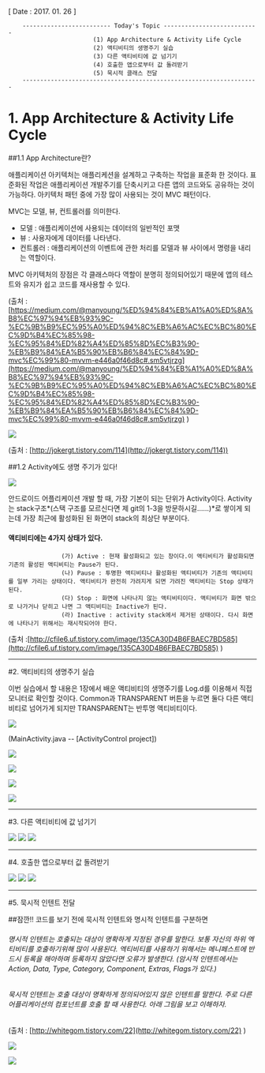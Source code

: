 [ Date : 2017. 01. 26 ]

		------------------------- Today's Topic ---------------------------
							(1) App Architecture & Activity Life Cycle
							(2) 액티비티의 생명주기 실습
							(3) 다른 액티비티에 값 넘기기
							(4) 호출한 앱으로부터 값 돌려받기
							(5) 묵시적 클래스 전달
		-------------------------------------------------------------------

# 1. App Architecture & Activity Life Cycle

##1.1 App Architecture란?

애플리케이션 아키텍처는 애플리케션을 설계하고 구축하는 작업을 표준화 한 것이다. 표준화된 작업은 애플리케이션 개발주기를 단축시키고 다른 앱의 코드와도 공유하는 것이 가능하다. 아키텍처 패턴 중에 가장 많이 사용되는 것이 MVC 패턴이다. 

MVC는 모델, 뷰, 컨트롤러를 의미한다.

- 모델 : 애플리케이션에 사용되는 데이터의 일반적인 포맷
- 뷰 : 사용자에게 데이터를 나타낸다.
- 컨트롤러 : 애플리케이션의 이벤트에 관한 처리를 모델과 뷰 사이에서 명령을 내리는 역할이다.

MVC 아키텍처의 장점은 각 클래스마다 역할이 분명히 정의되어있기 때문에 앱의 테스트와 유지가 쉽고 코드를 재사용할 수 있다.

(출처 : [https://medium.com/@manyoung/%ED%94%84%EB%A1%A0%ED%8A%B8%EC%97%94%EB%93%9C-%EC%9B%B9%EC%95%A0%ED%94%8C%EB%A6%AC%EC%BC%80%EC%9D%B4%EC%85%98-%EC%95%84%ED%82%A4%ED%85%8D%EC%B3%90-%EB%B9%84%EA%B5%90%EB%B6%84%EC%84%9D-mvc%EC%99%80-mvvm-e446a0f46d8c#.sm5vtjrzg](https://medium.com/@manyoung/%ED%94%84%EB%A1%A0%ED%8A%B8%EC%97%94%EB%93%9C-%EC%9B%B9%EC%95%A0%ED%94%8C%EB%A6%AC%EC%BC%80%EC%9D%B4%EC%85%98-%EC%95%84%ED%82%A4%ED%85%8D%EC%B3%90-%EB%B9%84%EA%B5%90%EB%B6%84%EC%84%9D-mvc%EC%99%80-mvvm-e446a0f46d8c#.sm5vtjrzg) )

![](http://cfs4.tistory.com/upload_control/download.blog?fhandle=YmxvZzQzNTY1QGZzNC50aXN0b3J5LmNvbTovYXR0YWNoLzAvMTIwMDAwMDAwMDAxLnBuZw%3D%3D)

(출처 : [http://jokergt.tistory.com/114](http://jokergt.tistory.com/114))

##1.2 Activity에도 생명 주기가 있다!

![](http://cfile6.uf.tistory.com/image/135CA30D4B6FBAEC7BD585)


안드로이드 어플리케이션 개발 할 때, 가장 기본이 되는 단위가 Activity이다. Activity는 stack구조*(스택 구조를 모르신다면 제 git의 1-3을 방문하시길......)*로 쌓이게 되는데 가장 최근에 활성화된 된 화면이 stack의 최상단 부분이다. 

#### 액티비티에는 4가지 상태가 있다.

                   (가) Active : 현재 활성화되고 있는 창이다.이 액티비티가 활성화되면 기존의 활성된 액티비티는 Pause가 된다.
                   (나) Pause : 투명한 액티비티나 활성화된 액티비티가 기존의 액티비티를 일부 가리는 상태이다. 액티비티가 완전히 가려지게 되면 가려진 액티비티는 Stop 상태가 된다.
                   (다) Stop : 화면에 나타나지 않는 액티비티이다. 액티비티가 화면 밖으로 나가거나 닫히고 나면 그 액티비티는 Inactive가 된다.
                   (라) Inactive : activity stack에서 제거된 상태이다. 다시 화면에 나타나기 위해서는 재시작되어야 한다.

(출처 :[http://cfile6.uf.tistory.com/image/135CA30D4B6FBAEC7BD585](http://cfile6.uf.tistory.com/image/135CA30D4B6FBAEC7BD585) )

---------------------------------------------

#2. 액티비티의 생명주기 실습

이번 실습에서 할 내용은 1장에서 배운 액티비티의 생명주기를 Log.d를 이용해서 직접 모니터로 확인할 것이다. 
Common과 TRANSPARENT 버튼을 누르면 둘다 다른 액티비티로 넘어가게 되지만 TRANSPARENT는 반투명 액티비티이다.

![](http://i.imgur.com/fROpCEz.png)

(MainActivity.java -- [ActivityControl project])

![](http://i.imgur.com/5Dv4vpC.png)

![](http://i.imgur.com/WlrBUGN.png)

![](http://i.imgur.com/TlA185S.png)

![](http://i.imgur.com/cMYjhi0.png)

--------------------------------------------------


#3. 다른 액티비티에 값 넘기기

![](http://i.imgur.com/yVZ3qyf.png)
![](http://i.imgur.com/3M6qF3n.png)
![](http://i.imgur.com/1zwrdmG.png)

------------------------------------------

#4. 호출한 앱으로부터 값 돌려받기

![](http://i.imgur.com/yjnXq8x.png)
![](http://i.imgur.com/OQ5add4.png)
![](http://i.imgur.com/n9hcIK4.png)


-----------------------------------------------------


#5. 묵시적 인텐트 전달

##잠깐!! 코드를 보기 전에 묵시적 인텐트와 명시적 인텐트를 구분하면
###### 명시적 인텐트는 호출되는 대상이 명확하게 지정된 경우를 말한다. 보통 자신의 하위 엑티비티를 호출하기위해 많이 사용된다. 엑티비티를 사용하기 위해서는 메니페스트에 반드시 등록을 해아하며 등록하지 않았다면 오류가 발생한다. (암시적 인텐트에서는 Action, Data, Type, Category, Component, Extras, Flags가 있다.)


###### 묵시적 인텐트는 호출 대상이 명확하게 정의되어있지 않은 인텐트를 말한다. 주로 다른 어플리케이션의 컴포넌트를 호출 할 때 사용한다. 아래 그림을 보고 이해하자.

(출처 : [http://whitegom.tistory.com/22](http://whitegom.tistory.com/22) )

![](http://i.imgur.com/3XycSKK.png)


![](http://i.imgur.com/7UCRGMF.png)

















